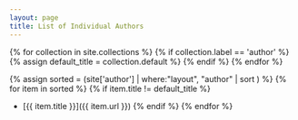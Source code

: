 ```yaml
---
layout: page
title: List of Individual Authors
---
```

{% for collection in site.collections %}
  {% if collection.label == 'author' %}
    {% assign default_title = collection.default %}
  {% endif %}
{% endfor %}

{% assign sorted = (site['author'] | where:"layout", "author" | sort ) %}
{% for item in sorted %}
  {% if item.title != default_title %}
* [{{ item.title }}]({{ item.url }})
  {% endif %}
{% endfor %}
